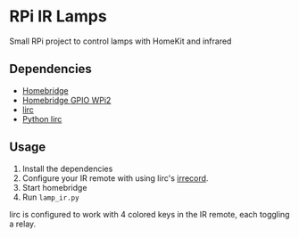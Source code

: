 # RPi IR Lamps

Small RPi project to control lamps with HomeKit and infrared

## Dependencies

- [Homebridge](https://github.com/nfarina/homebridge)
- [Homebridge GPIO WPi2](https://github.com/rsg98/homebridge-gpio-wpi2)
- [lirc](http://www.lirc.org/)
- [Python lirc](https://github.com/tompreston/python-lirc)

## Usage

1. Install the dependencies
2. Configure your IR remote with using lirc's [irrecord](http://www.lirc.org/html/irrecord.html).
3. Start homebridge
4. Run `lamp_ir.py`

lirc is configured to work with 4 colored keys in the IR remote, each toggling
a relay.
